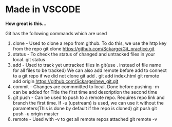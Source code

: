 # Made in VSCODE

**How great is this...**

Git has the following commands which are used  

1. clone - Used to clone a repo from github. To do this, we use the http key from the repo
    git clone https://github.com/Sckarge/Git_practice.git 
2. status - To check the status of changed and untracked files in your local.
    git status
3. add - Used to track yet untracked files in git(use . instead of file name for all files to be tracked)
We can also add remote before add to connect to a git repo if we did not clone
    git add .
    git add index.html
    git remote add origin  https://github.com/Sckarge/new_git.git
4. commit - Changes are commmitted to local. Done before pushing
    -m can be added for Title the first time and description the second time
5. git push - Can be used to push to a remote repo. Requires repo link and branch the first time.
    If -u (upstream) is used, we can use it without the parameters(This is done by default if the repo is cloned)
    git push
    git push -u origin master
6. remote - Used with -v to get all remote repos attached
    git remote -v